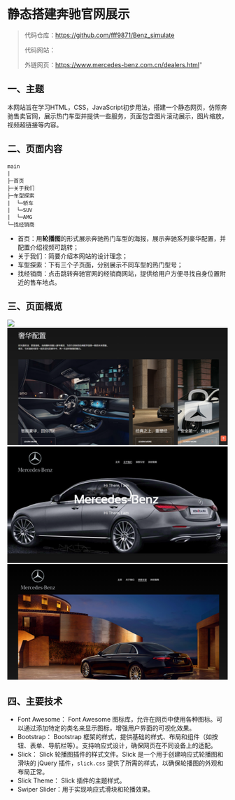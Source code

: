 # 静态搭建奔驰官网展示

> 代码仓库：https://github.com/fff9871/Benz_simulate
>
> 代码网站：
>
> 外链网页：https://www.mercedes-benz.com.cn/dealers.html"

## 一、主题

本网站旨在学习HTML，CSS，JavaScript初步用法，搭建一个静态网页，仿照奔驰售卖官网，展示热门车型并提供一些服务，页面包含图片滚动展示，图片缩放，视频超链接等内容。

## 二、页面内容

```
main
|
├─首页
├─关于我们
├─车型探索
|  └─轿车
|  └─SUV
|  └─AMG
└─找经销商
```

- 首页：用**轮播图**的形式展示奔驰热门车型的海报，展示奔驰系列豪华配置，并配置介绍视频可跳转；
- 关于我们：简要介绍本网站的设计理念；
- 车型探索：下有三个子页面，分别展示不同车型的热门型号；
- 找经销商：点击跳转奔驰官网的经销商网站，提供给用户方便寻找自身位置附近的售车地点。

## 三、页面概览

<img src="./Preview/preview1.png">

<img src="./Preview/preview2.png">

<img src="./Preview/preview3.png">

<img src="./Preview/preview4.png">

## 四、主要技术

- Font Awesome： Font Awesome 图标库，允许在网页中使用各种图标。可以通过添加特定的类名来显示图标，增强用户界面的可视化效果。
- Bootstrap： Bootstrap 框架的样式，提供基础的样式、布局和组件（如按钮、表单、导航栏等）。支持响应式设计，确保网页在不同设备上的适配。
- Slick： Slick 轮播图插件的样式文件。Slick 是一个用于创建响应式轮播图和滑块的 jQuery 插件，`slick.css` 提供了所需的样式，以确保轮播图的外观和布局正常。
- Slick Theme： Slick 插件的主题样式。
- Swiper Slider：用于实现响应式滑块和轮播效果。
